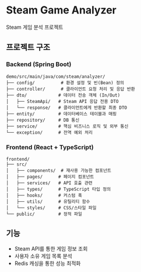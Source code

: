 # Steam Game Analyzer

Steam 게임 분석 프로젝트

## 프로젝트 구조

### Backend (Spring Boot)
```
demo/src/main/java/com/steam/analyzer/
├── config/          # 환경 설정 및 빈(Bean) 정의
├── controller/      # 클라이언트 요청 처리 및 응답 반환
├── dto/            # 데이터 전송 객체 (In/Out)
│   ├── SteamApi/   # Steam API 응답 전용 DTO
│   └── response/   # 클라이언트에게 반환할 최종 DTO
├── entity/         # 데이터베이스 테이블과 매핑
├── repository/     # DB 통신
├── service/        # 핵심 비즈니스 로직 및 외부 통신
└── exception/      # 전역 예외 처리
```

### Frontend (React + TypeScript)
```
frontend/
├── src/
│   ├── components/  # 재사용 가능한 컴포넌트
│   ├── pages/      # 페이지 컴포넌트
│   ├── services/   # API 호출 관련
│   ├── types/      # TypeScript 타입 정의
│   ├── hooks/      # 커스텀 훅
│   ├── utils/      # 유틸리티 함수
│   └── styles/     # CSS/스타일 파일
└── public/         # 정적 파일
```

## 기능

- Steam API를 통한 게임 정보 조회
- 사용자 소유 게임 목록 분석
- Redis 캐싱을 통한 성능 최적화